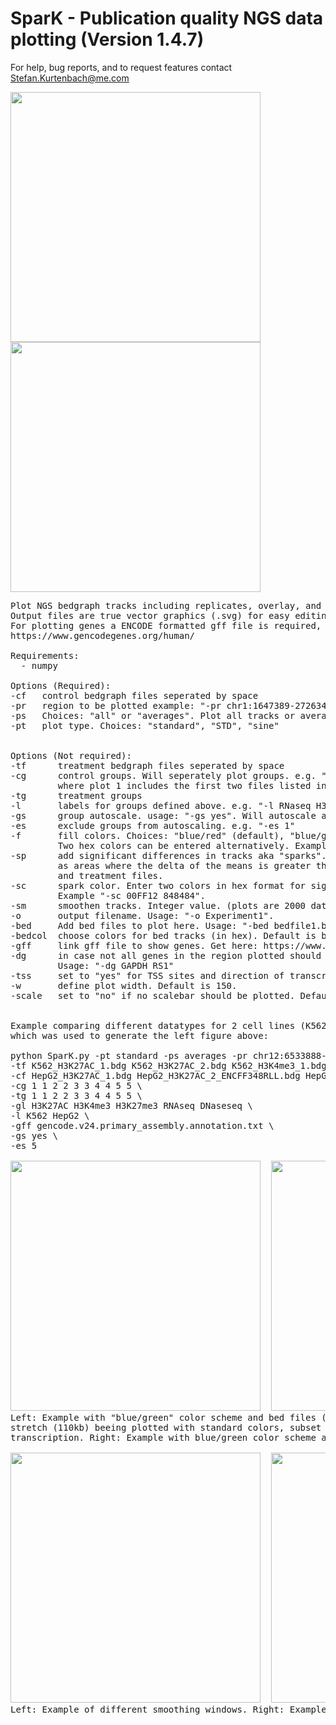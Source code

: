# SparK - Publication quality NGS data plotting (Version 1.4.7)
For help, bug reports, and to request features contact Stefan.Kurtenbach@me.com

 <img src="https://raw.githubusercontent.com/StefanKurtenbach/SparK/master/Example1.jpg" width="400" align="left"><img src="https://raw.githubusercontent.com/StefanKurtenbach/SparK/master/Picture2.png" width="400" align="top">


<pre>
Plot NGS bedgraph tracks including replicates, overlay, and standard deviations. 
Output files are true vector graphics (.svg) for easy editing.
For plotting genes a ENCODE formatted gff file is required, which can be obtained here: 
https://www.gencodegenes.org/human/

Requirements:
  - numpy
 
Options (Required):
-cf   control bedgraph files seperated by space
-pr   region to be plotted example: "-pr chr1:1647389-272634"
-ps   Choices: "all" or "averages". Plot all tracks or average tracks of control and treatment files
-pt   plot type. Choices: "standard", "STD", "sine"


Options (Not required):
-tf      treatment bedgraph files seperated by space
-cg      control groups. Will seperately plot groups. e.g. "-cg 1 1 2 2" will generate 2 plots,
         where plot 1 includes the first two files listed in "-cf", and plot 2 file 3 and 4
-tg      treatment groups
-l       labels for groups defined above. e.g. "-l RNaseq H3K4me3"
-gs      group autoscale. usage: "-gs yes". Will autoscale all groups
-es      exclude groups from autoscaling. e.g. "-es 1"
-f       fill colors. Choices: "blue/red" (default), "blue/grey", "all_grey", "blue/green".
         Two hex colors can be entered alternatively. Examples" "-f blue/grey", "-f 00FF12 848484".
-sp      add significant differences in tracks aka "sparks". Usage: "-sp yes". Significant areas are defined 
         as areas where the delta of the means is greater than the sum of standard deviations of controls 
         and treatment files. 
-sc      spark color. Enter two colors in hex format for significantly increase and decreased areas. 
         Example "-sc 00FF12 848484".
-sm      smoothen tracks. Integer value. (plots are 2000 data points wide. "-sm 10" will smoothen with a window of 10.
-o       output filename. Usage: "-o Experiment1".
-bed     Add bed files to plot here. Usage: "-bed bedfile1.bed bedfile2.bed"...
-bedcol  choose colors for bed tracks (in hex). Default is blue. Choose either one color, or same amount as bed tracks given
-gff     link gff file to show genes. Get here: https://www.gencodegenes.org/human/
-dg      in case not all genes in the region plotted should be displayed, enter the genes to plot here.
         Usage: "-dg GAPDH RS1"
-tss     set to "yes" for TSS sites and direction of transcription being indicated with arrows.
-w       define plot width. Default is 150.
-scale   set to "no" if no scalebar should be plotted. Default "yes"


Example comparing different datatypes for 2 cell lines (K562 and HepG2) 
which was used to generate the left figure above:

python SparK.py -pt standard -ps averages -pr chr12:6533888-6539592 \
-tf K562_H3K27AC_1.bdg K562_H3K27AC_2.bdg K562_H3K4me3_1.bdg K562_H3K4me3_2_ENCFF352VRB.bigWig.bdg K562_H3K27me3_1.bdg K562_H3K27me3_2.bdg K562_RNAseq.bdg K562_RNAseq.bdg K562_DNAseseq_1.bdg K562_DNAseseq_2.bdg \
-cf HepG2_H3K27AC_1.bdg HepG2_H3K27AC_2_ENCFF348RLL.bdg HepG2_H3K4me3_1.bdg HepG2_H3K4me3_2.bdg HepG2_H3K27me3_1.bdg H3K27me3_2.bdg HepG2_RNAseq_plus_1.bdg /HepG2_RNAseq_2.bdg HepG2_DNAseseq_1.bdg K562_DNAseseq_2.bdg \
-cg 1 1 2 2 3 3 4 4 5 5 \
-tg 1 1 2 2 3 3 4 4 5 5 \
-gl H3K27AC H3K4me3 H3K27me3 RNAseq DNaseseq \
-l K562 HepG2 \
-gff gencode.v24.primary_assembly.annotation.txt \
-gs yes \
-es 5

<img src="https://github.com/StefanKurtenbach/SparK/blob/master/large_stretch2.png" width="400">  <img src="https://github.com/StefanKurtenbach/SparK/blob/master/bedfile%20examples.png" width="400">
Left: Example with "blue/green" color scheme and bed files (with custom colors). Example of a larger 
stretch (110kb) beeing plotted with standard colors, subset of genes, and TSS sites with direction of 
transcription. Right: Example with blue/green color scheme and bed files added. 

<img src="https://github.com/StefanKurtenbach/SparK/blob/master/smoothing2.png" width="400">  <img src="https://raw.githubusercontent.com/StefanKurtenbach/SparK/master/sparks.png" width="400">
Left: Example of different smoothing windows. Right: Example of sparks beeing added to a plot with blue/grey color scheme.
</pre>
